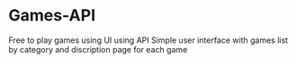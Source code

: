 # Games-API
Free to play games using UI using API
Simple user interface with games list by category and discription page for each game
